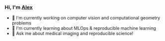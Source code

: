 ### Hi, I'm [Alex](https://alexpowers.dev) 
- 🔭 I'm currently working on computer vision and computational geometry problems
- 🌱 I'm currently learning about MLOps & reproducible machine learning
- 💬 Ask me about medical imaging and reproducible science!

<!--
**abpwrs/abpwrs** is a ✨ _special_ ✨ repository because its `README.md` (this file) appears on your GitHub profile.

Here are some ideas to get you started:

- 🔭 I’m currently working on ...
- 🌱 I’m currently learning ...
- 👯 I’m looking to collaborate on ...
- 🤔 I’m looking for help with ...
- 💬 Ask me about ...
- 📫 How to reach me: ...
- 😄 Pronouns: ...
- ⚡ Fun fact: ...
-->
<!-- 
<p float="center">
<a href="https://github.com/anuraghazra/github-readme-stats">
<img align="center" src="https://github-readme-stats.vercel.app/api?username=abpwrs&show_icons=true&theme=vue&count_private=true&hide=stars">
</a>
 -->
